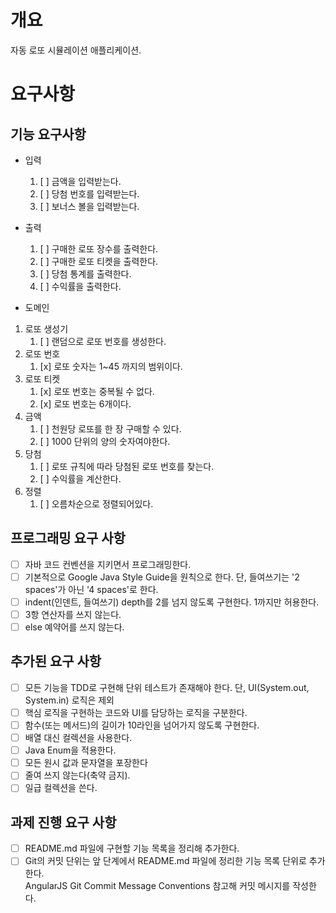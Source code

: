 # 개요

자동 로또 시뮬레이션 애플리케이션.

# 요구사항 

## 기능 요구사항

- 입력  
  1. [ ] 금액을 입력받는다.
  2. [ ] 당첨 번호를 입력받는다.
  3. [ ] 보너스 볼을 입력받는다.
- 출력
  1. [ ] 구매한 로또 장수를 출력한다.
  2. [ ] 구매한 로또 티켓을 출력한다.
  3. [ ] 당첨 통계를 출력한다.
  4. [ ] 수익률을 출력한다.

- 도메인
 1. 로또 생성기
    1. [ ] 랜덤으로 로또 번호를 생성한다.
 2. 로또 번호   
    1. [x] 로또 숫자는 1~45 까지의 범위이다.
 3. 로또 티켓
    1. [x] 로또 번호는 중복될 수 없다.
    2. [x] 로또 번호는 6개이다.
 4. 금액
    1. [ ] 천원당 로또를 한 장 구매할 수 있다. 
    2. [ ] 1000 단위의 양의 숫자여야한다.
 5. 당첨
    1. [ ] 로또 규칙에 따라 당첨된 로또 번호를 찾는다.
    2. [ ] 수익률을 계산한다.
 6. 정렬
    1. [ ] 오름차순으로 정렬되어있다. 

## 프로그래밍 요구 사항
- [ ] 자바 코드 컨벤션을 지키면서 프로그래밍한다.
- [ ] 기본적으로 Google Java Style Guide을 원칙으로 한다. 단, 들여쓰기는 '2 spaces'가 아닌 '4 spaces'로 한다.
- [ ] indent(인덴트, 들여쓰기) depth를 2를 넘지 않도록 구현한다. 1까지만 허용한다.
- [ ] 3항 연산자를 쓰지 않는다.
- [ ] else 예약어를 쓰지 않는다.

## 추가된 요구 사항
- [ ] 모든 기능을 TDD로 구현해 단위 테스트가 존재해야 한다. 단, UI(System.out, System.in) 로직은 제외
- [ ] 핵심 로직을 구현하는 코드와 UI를 담당하는 로직을 구분한다.
- [ ] 함수(또는 메서드)의 길이가 10라인을 넘어가지 않도록 구현한다.
- [ ] 배열 대신 컬렉션을 사용한다.
- [ ] Java Enum을 적용한다.
- [ ] 모든 원시 값과 문자열을 포장한다
- [ ] 줄여 쓰지 않는다(축약 금지).
- [ ] 일급 컬렉션을 쓴다.

## 과제 진행 요구 사항
- [ ] README.md 파일에 구현할 기능 목록을 정리해 추가한다.
- [ ] Git의 커밋 단위는 앞 단계에서 README.md 파일에 정리한 기능 목록 단위로 추가한다.   
  AngularJS Git Commit Message Conventions 참고해 커밋 메시지를 작성한다.